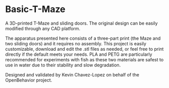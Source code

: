 # Basic-T-Maze

A 3D-printed T-Maze and sliding doors. The original design can be easily modified through any CAD platform. 

The apparatus presented here consists of a three-part print (the Maze and two sliding doors) and it requires no assembly. This project is easily customizable, download and edit the .stl files as needed, or feel free to print directly if the default meets your needs. PLA and PETG are particularly recommended for experiments with fish as these two materials are safest to use in water due to their stability and slow degradation.

Designed and validated by Kevin Chavez-Lopez on behalf of the OpenBehavior project.
